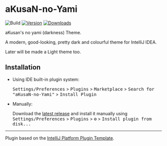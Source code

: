 # aKusaN-no-Yami

![Build](https://github.com/aKusaNas/aKusaN-no-Yami/workflows/Build/badge.svg)
[![Version](https://img.shields.io/jetbrains/plugin/v/com.github.akusanas.akusannoyami.svg)](https://plugins.jetbrains.com/com.github.akusanas.akusannoyami)
[![Downloads](https://img.shields.io/jetbrains/plugin/d/com.github.akusanas.akusannoyami.svg)](https://plugins.jetbrains.com/plugin/com.github.akusanas.akusannoyami)

<!-- Plugin description -->
aKusan's no yami (darkness) Theme.

A modern, good-looking, pretty dark and colourful theme for IntelliJ IDEA.

Later will be made a Light theme too.
<!-- Plugin description end -->

## Installation

- Using IDE built-in plugin system:
  
  <kbd>Settings/Preferences</kbd> > <kbd>Plugins</kbd> > <kbd>Marketplace</kbd> > <kbd>Search for "aKusaN-no-Yami"</kbd> >
  <kbd>Install Plugin</kbd>
  
- Manually:

  Download the [latest release](https://github.com/aKusaNas/aKusaN-no-Yami/releases/latest) and install it manually using
  <kbd>Settings/Preferences</kbd> > <kbd>Plugins</kbd> > <kbd>⚙️</kbd> > <kbd>Install plugin from disk...</kbd>


---
Plugin based on the [IntelliJ Platform Plugin Template][template].

[template]: https://github.com/JetBrains/intellij-platform-plugin-template
[docs:plugin-description]: https://plugins.jetbrains.com/docs/intellij/plugin-user-experience.html#plugin-description-and-presentation
